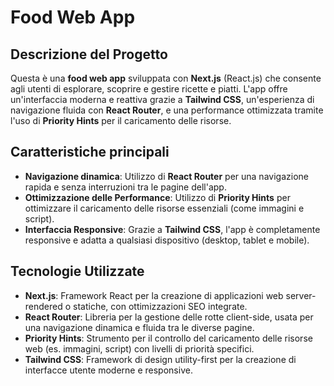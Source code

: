 # Food Web App

## Descrizione del Progetto

Questa è una **food web app** sviluppata con **Next.js** (React.js) che consente agli utenti di esplorare, scoprire e gestire ricette e piatti. L'app offre un'interfaccia moderna e reattiva grazie a **Tailwind CSS**, un'esperienza di navigazione fluida con **React Router**, e una performance ottimizzata tramite l'uso di **Priority Hints** per il caricamento delle risorse.

## Caratteristiche principali

- **Navigazione dinamica**: Utilizzo di **React Router** per una navigazione rapida e senza interruzioni tra le pagine dell'app.
- **Ottimizzazione delle Performance**: Utilizzo di **Priority Hints** per ottimizzare il caricamento delle risorse essenziali (come immagini e script).
- **Interfaccia Responsive**: Grazie a **Tailwind CSS**, l'app è completamente responsive e adatta a qualsiasi dispositivo (desktop, tablet e mobile).

## Tecnologie Utilizzate

- **Next.js**: Framework React per la creazione di applicazioni web server-rendered o statiche, con ottimizzazioni SEO integrate.
- **React Router**: Libreria per la gestione delle rotte client-side, usata per una navigazione dinamica e fluida tra le diverse pagine.
- **Priority Hints**: Strumento per il controllo del caricamento delle risorse web (es. immagini, script) con livelli di priorità specifici.
- **Tailwind CSS**: Framework di design utility-first per la creazione di interfacce utente moderne e responsive.
